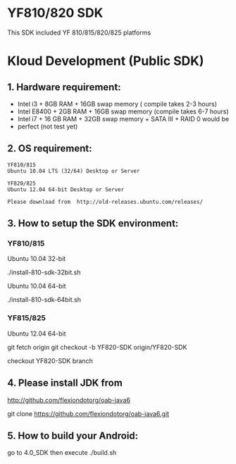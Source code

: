 YF810/820 SDK
=============

This SDK included YF 810/815/820/825 platforms

Kloud Development (Public SDK)
==============================

## 1. Hardware requirement:

   - Intel i3 + 8GB RAM + 16GB swap memory ( compile takes 2-3 hours)
   - Intel E8400 + 2GB RAM + 16GB swap memory (compile takes 6-7 hours)
   - Intel i7 + 16 GB RAM + 32GB swap memory + SATA III + RAID 0 would be 
   - perfect (not test yet)

## 2. OS requirement:

    YF810/815   
    Ubuntu 10.04 LTS (32/64) Desktop or Server 
    
    YF820/825
    Ubuntu 12.04 64-bit Desktop or Server 
    
    Please download from  http://old-releases.ubuntu.com/releases/

## 3. How to setup the SDK environment:

### YF810/815
 
   Ubuntu 10.04 32-bit

   ./install-810-sdk-32bit.sh

   Ubuntu 10.04 64-bit
   
   ./install-810-sdk-64bit.sh

### YF815/825
   
   Ubuntu 12.04 64-bit

   git fetch origin
   git checkout -b YF820-SDK origin/YF820-SDK

   checkout YF820-SDK branch

## 4. Please install JDK from 
    
   http://github.com/flexiondotorg/oab-java6

   git clone https://github.com/flexiondotorg/oab-java6.git


## 5. How to build your Android:

   go to 4.0_SDK then execute ./build.sh



